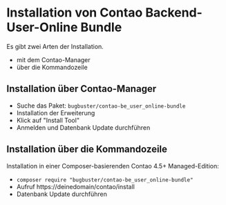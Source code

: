 # Installation von Contao Backend-User-Online Bundle

Es gibt zwei Arten der Installation.

* mit dem Contao-Manager 
* über die Kommandozeile


## Installation über Contao-Manager

* Suche das Paket: `bugbuster/contao-be_user_online-bundle`
* Installation der Erweiterung
* Klick auf "Install Tool"
* Anmelden und Datenbank Update durchführen


## Installation über die Kommandozeile

Installation in einer Composer-basierenden Contao 4.5+ Managed-Edition:

* `composer require "bugbuster/contao-be_user_online-bundle"`
* Aufruf https://deinedomain/contao/install
* Datenbank Update durchführen

